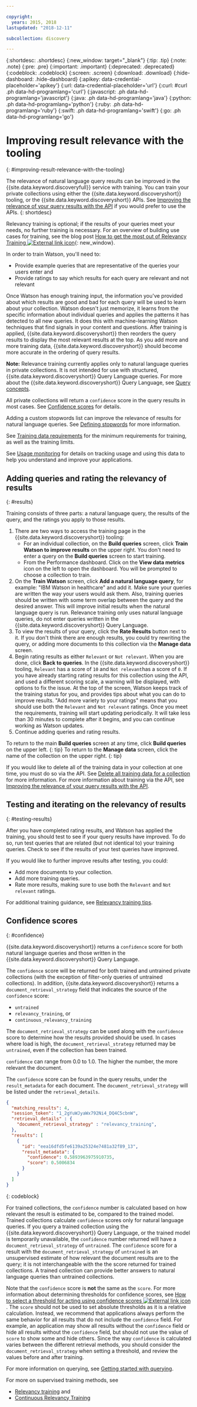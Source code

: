 ```yaml
---

copyright:
  years: 2015, 2018
lastupdated: "2018-12-11"

subcollection: discovery

---
```


{:shortdesc: .shortdesc}
{:new_window: target="_blank"}
{:tip: .tip}
{:note: .note}
{:pre: .pre}
{:important: .important}
{:deprecated: .deprecated}
{:codeblock: .codeblock}
{:screen: .screen}
{:download: .download}
{:hide-dashboard: .hide-dashboard}
{:apikey: data-credential-placeholder='apikey'} 
{:url: data-credential-placeholder='url'}
{:curl: #curl .ph data-hd-programlang='curl'}
{:javascript: .ph data-hd-programlang='javascript'}
{:java: .ph data-hd-programlang='java'}
{:python: .ph data-hd-programlang='python'}
{:ruby: .ph data-hd-programlang='ruby'}
{:swift: .ph data-hd-programlang='swift'}
{:go: .ph data-hd-programlang='go'}

# Improving result relevance with the tooling
{: #improving-result-relevance-with-the-tooling}

The relevance of natural language query results can be improved in the {{site.data.keyword.discoveryfull}} service with training. You can train your private collections using either the {{site.data.keyword.discoveryshort}} tooling, or the {{site.data.keyword.discoveryshort}} APIs. See [Improving the relevance of your query results with the API](/docs/services/discovery?topic=discovery-improving-result-relevance-with-the-api#improving-result-relevance-with-the-api) if you would prefer to use the APIs.
{: shortdesc}

Relevancy training is optional; if the results of your queries meet your needs, no further training is necessary. For an overview of building use cases for training, see the blog post [How to get the most out of Relevancy Training ![External link icon](../../icons/launch-glyph.svg "External link icon")](https://developer.ibm.com/dwblog/2017/get-relevancy-training/){: new_window}.

In order to train Watson, you'll need to:

  -   Provide example queries that are representative of the queries your users enter and
  -   Provide ratings to say which results for each query are relevant and not relevant

Once Watson has enough training input, the information you've provided about which results are good and bad for each query will be used to learn about your collection. Watson doesn't just memorize, it learns from the specific information about individual queries and applies the patterns it has detected to all new queries. It does this with machine-learning Watson techniques that find signals in your content and questions. After training is applied, {{site.data.keyword.discoveryshort}} then reorders the query results to display the most relevant results at the top. As you add more and more training data, {{site.data.keyword.discoveryshort}} should become more accurate in the ordering of query results.

**Note:** Relevance training currently applies only to natural language queries in private collections. It is not intended for use with structured, {{site.data.keyword.discoveryshort}} Query Language queries. For more about the {{site.data.keyword.discoveryshort}} Query Language, see [Query concepts](/docs/services/discovery?topic=discovery-query-concepts#query-concepts).

All private collections will return a `confidence` score in the query results in most cases. See [Confidence scores](/docs/services/discovery?topic=discovery-improving-result-relevance-with-the-tooling#confidence) for details.

Adding a custom stopwords list can improve the relevance of results for natural language queries. See [Defining stopwords](/docs/services/discovery?topic=discovery-query-concepts#stopwords) for more information.

See [Training data requirements](/docs/services/discovery?topic=discovery-improving-result-relevance-with-the-api#reqs) for the minimum requirements for training, as well as the training limits.

See [Usage monitoring](/docs/services/discovery?topic=discovery-usage#usage) for details on tracking usage and using this data to help you understand and improve your applications.

## Adding queries and rating the relevancy of results
{: #results}

Training consists of three parts: a natural language query, the results of the query, and the ratings you apply to those results.

1.  There are two ways to access the training page in the {{site.data.keyword.discoveryshort}} tooling:
    - For an individual collection, on the **Build queries** screen, click **Train Watson to improve results** on the upper right. You don't need to enter a query on the **Build queries** screen to start training. 
    - From the Performance dashboard. Click on the **View data metrics** icon on the left to open the dashboard. You will be prompted to choose a collection to train.
1.  On the **Train Watson** screen, click **Add a natural language query**, for example: "IBM Watson in healthcare" and add it. Make sure your queries are written the way your users would ask them. Also, training queries should be written with some term overlap between the query and the desired answer. This will improve initial results when the natural language query is run. Relevance training only uses natural language queries, do not enter queries written in the {{site.data.keyword.discoveryshort}} Query Language.
1.  To view the results of your query, click the **Rate Results** button next to it. If you don't think there are enough results, you could try rewriting the query, or adding more documents to this collection via the **Manage data** screen.
1.  Begin rating results as either `Relevant` or `Not relevant`. When you are done, click **Back to queries**. In the {{site.data.keyword.discoveryshort}} tooling, `Relevant` has a score of `10` and `Not relevant`has a score of `0`. If you have already starting rating results for this collection using the API, and used a different scoring scale, a warning will be displayed, with options to fix the issue.
    At the top of the screen, Watson keeps track of the training status for you, and provides tips about what you can do to improve results. "Add more variety to your ratings" means that you should use both the `Relevant` and `Not relevant` ratings. Once you meet the requirements, training will start updating periodically. It will take less than 30 minutes to complete after it begins, and you can continue working as Watson updates.
1.  Continue adding queries and rating results.

To return to the main **Build queries** screen at any time, click **Build queries** on the upper left.
{: tip}
To return to the **Manage data** screen, click the name of the collection on the upper right.
{: tip}

If you would like to delete all of the training data in your collection at one time, you must do so via the API. See [Delete all training data for a collection](https://{DomainName}/apidocs/discovery#delete-all-training-data) for more information. For more information about training via the API, see [Improving the relevance of your query results with the API](/docs/services/discovery?topic=discovery-improving-result-relevance-with-the-api#improving-result-relevance-with-the-api).

## Testing and iterating on the relevancy of results
{: #testing-results}

After you have completed rating results, and Watson has applied the training, you should test to see if your query results have improved. To do so, run test queries that are related (but not identical to) your training queries. Check to see if the results of your test queries have improved.

If you would like to further improve results after testing, you could:
- Add more documents to your collection.
- Add more training queries.
- Rate more results, making sure to use both the `Relevant` and `Not relevant` ratings.

For additional training guidance, see [Relevancy training tips](/docs/services/discovery?topic=discovery-relevancy-tips#relevancy-tips).

## Confidence scores
{: #confidence}

{{site.data.keyword.discoveryshort}} returns a `confidence` score for both natural language queries and those written in the {{site.data.keyword.discoveryshort}} Query Language.

The `confidence` score will be returned for both trained and untrained private collections (with the exception of filter-only queries of untrained collections). In addition, {{site.data.keyword.discoveryshort}} returns a `document_retrieval_strategy` field that indicates the source of the `confidence` score: 
-  `untrained`
-  `relevancy_training`, or
-  `continuous_relevancy_training`

The `document_retrieval_strategy` can be used along with the `confidence` score to determine how the results provided should be used. In cases where load is high, the `document_retrieval_strategy` returned may be `untrained`, even if the collection has been trained.

`confidence` can range from 0.0 to 1.0. The higher the number, the more relevant the document.

The `confidence` score can be found in the query results, under the `result_metadata` for each document. The `document_retrieval_strategy` will be listed under the `retrieval_details`.

```json
{
  "matching_results": 4,
  "session_token": "1_2gYuWJyaWx792Ni4_DQ4C5cbnW",
  "retrieval_details" : {
    "document_retrieval_strategy" : "relevancy_training",
  },
  "results": [
    {
      "id": "eea16dfd5fe6139a25324e7481a32f89_13",
      "result_metadata": {
        "confidence": 0.5893963975910735,
        "score": 0.5006834
      }
    }
  ]
}
```
{: codeblock}

For trained collections, the `confidence` number is calculated based on how relevant the result is estimated to be, compared to the trained model. Trained collections calculate `confidence` scores only for natural language queries. If you query a trained collection using the {{site.data.keyword.discoveryshort}} Query Language, or the trained model is temporarily unavailable, the `confidence` number returned will have a `document_retrieval_strategy` of `untrained`. The `confidence` score for a result with the `document_retrieval_strategy` of `untrained` is an unsupervised estimate of how relevant the document results are to the query; it is not interchangeable with the the score returned for trained collections. A trained collection can provide better answers to natural language queries than untrained collections.

Note that the `confidence` score is **not** the same as the `score`. For more information about determining thresholds for confidence scores, see [How to select a threshold for acting using confidence scores ![External link icon](../../icons/launch-glyph.svg "External link icon")](https://developer.ibm.com/watson/blog/2016/06/23/how-to-select-a-threshold-for-acting-using-confidence-scores/). The `score` should not be used to set absolute thresholds as it is a relative calculation. Instead, we recommend that applications always perform the same behavior for all results that do not include the `confidence` field. For example, an application may show all results without the `confidence` field or hide all results without the `confidence` field, but should not use the value of `score` to show some and hide others. Since the way `confidence` is calculated varies between the different retrieval methods, you should consider the `document_retrieval_strategy` when setting a threshold, and review the values before and after training.

For more information on querying, see [Getting started with querying](/docs/services/discovery?topic=discovery-getting-started-with-querying#getting-started-with-querying).

For more on supervised training methods, see
-  [Relevancy training](/docs/services/discovery?topic=discovery-improving-result-relevance-with-the-tooling#improving-result-relevance-with-the-tooling) and
-  [Continuous Relevancy Training](/docs/services/discovery?topic=discovery-crt#crt)
